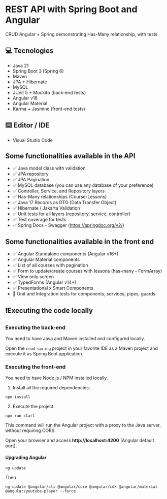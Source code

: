 # REST API with Spring Boot and Angular

CRUD Angular + Spring demonstrating Has-Many relationship, with tests.


## 💻 Tecnologies

- Java 21
- Spring Boot 3 (Spring 6)
- Maven
- JPA + Hibernate
- MySQL
- JUnit 5 + Mockito (back-end tests)
- Angular v18
- Angular Material
- Karma + Jasmine (front-end tests)

## ⌨️ Editor / IDE

- Visual Studio Code

## Some functionalities available in the API

- ✅ Java model class with validation
- ✅ JPA repository
- ✅ JPA Pagination
- ✅ MySQL database (you can use any database of your preference)
- ✅ Controller, Service, and Repository layers
- ✅ Has-Many relationships (Course-Lessons)
- ✅ Java 17 Records as DTO (Data Transfer Object)
- ✅ Hibernate / Jakarta Validation
- ✅ Unit tests for all layers (repository, service, controller)
- ✅ Test coverage for tests
- ✅ Spring Docs - Swagger (https://springdoc.org/v2/)

## Some functionalities available in the front end

- ✅ Angular Standalone components (Angular v16+)
- ✅ Angular Material components
- ✅ List of all courses with pagination
- ✅ Form to update/create courses with lessons (has-many - FormArray)
- ✅ View only screen
- ✅ TypedForms (Angular v14+)
- ✅ Presentational x Smart Components
- 🚧 Unit and Integration tests for components, services, pipes, guards


## ❗️Executing the code locally

### Executing the back-end

You need to have Java and Maven installed and configured locally.

Open the `crud-spring` project in your favorite IDE as a Maven project and execute it as Spring Boot application.

### Executing the front-end

You need to have Node.js / NPM installed locally.

1. Install all the required dependencies:

```
npm install
```

2. Execute the project:

```
npm run start
```

This command will run the Angular project with a proxy to the Java server, without requiring CORS.

Open your browser and access **http://localhost:4200** (Angular default port).

#### Upgrading Angular

```
ng update
```

Then

```
ng update @angular/cli @angular/core @angular/cdk @angular/material @angular/youtube-player --force
```
